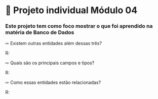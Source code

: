 # 🚀 Projeto individual Módulo 04

### Este projeto tem como foco mostrar o que foi aprendido na matéria de Banco de Dados




        
⇨ Existem outras entidades além dessas três?


R:


⇨ Quais são os principais campos e tipos?


R:


⇨ Como essas entidades estão relacionadas?


R:
